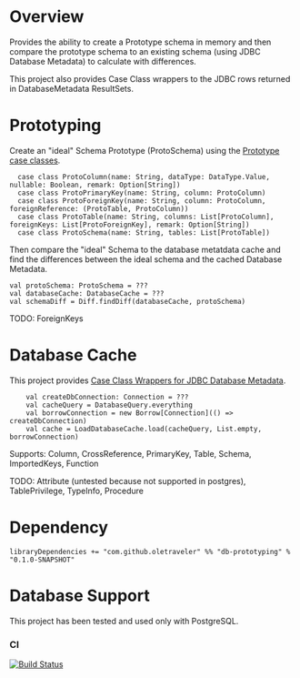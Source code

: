 # Overview

Provides the ability to create a Prototype schema in memory 
and then compare the prototype schema to an existing schema (using JDBC Database Metadata) to calculate with differences.

This project also provides Case Class wrappers to the JDBC rows returned in DatabaseMetadata ResultSets.

# Prototyping 

Create an "ideal" Schema Prototype (ProtoSchema) using the [Prototype case classes](https://github.com/scala-bones/db-prototyping/blob/master/core/src/main/scala/com/bones/mdwrap/proto/package.scala).

```$scala
  case class ProtoColumn(name: String, dataType: DataType.Value, nullable: Boolean, remark: Option[String])
  case class ProtoPrimaryKey(name: String, column: ProtoColumn)
  case class ProtoForeignKey(name: String, column: ProtoColumn, foreignReference: (ProtoTable, ProtoColumn))
  case class ProtoTable(name: String, columns: List[ProtoColumn], foreignKeys: List[ProtoForeignKey], remark: Option[String])
  case class ProtoSchema(name: String, tables: List[ProtoTable])
```

Then compare the "ideal" Schema to the database metatdata cache and find the differences between the ideal schema and the cached Database Metadata.

```$scala
val protoSchema: ProtoSchema = ???
val databaseCache: DatabaseCache = ???
val schemaDiff = Diff.findDiff(databaseCache, protoSchema)
```

TODO:
    ForeignKeys

# Database Cache
This project provides [Case Class Wrappers for JDBC Database Metadata](https://github.com/scala-bones/db-prototyping/blob/master/core/src/main/scala/com/bones/mdwrap/package.scala).

```$scala
    val createDbConnection: Connection = ???
    val cacheQuery = DatabaseQuery.everything
    val borrowConnection = new Borrow[Connection](() => createDbConnection)
    val cache = LoadDatabaseCache.load(cacheQuery, List.empty, borrowConnection) 
```

Supports:
  Column, CrossReference, PrimaryKey, Table, Schema, ImportedKeys, Function
  
TODO:
  Attribute (untested because not supported in postgres), 
  TablePrivilege, TypeInfo, Procedure
  
# Dependency

```libraryDependencies += "com.github.oletraveler" %% "db-prototyping" % "0.1.0-SNAPSHOT"```

# Database Support

  This project has been tested and used only with PostgreSQL.

### CI
[![Build Status](https://travis-ci.org/scala-bones/db-prototyping.svg?branch=master)](https://travis-ci.org/scala-bones/bones)    


 
